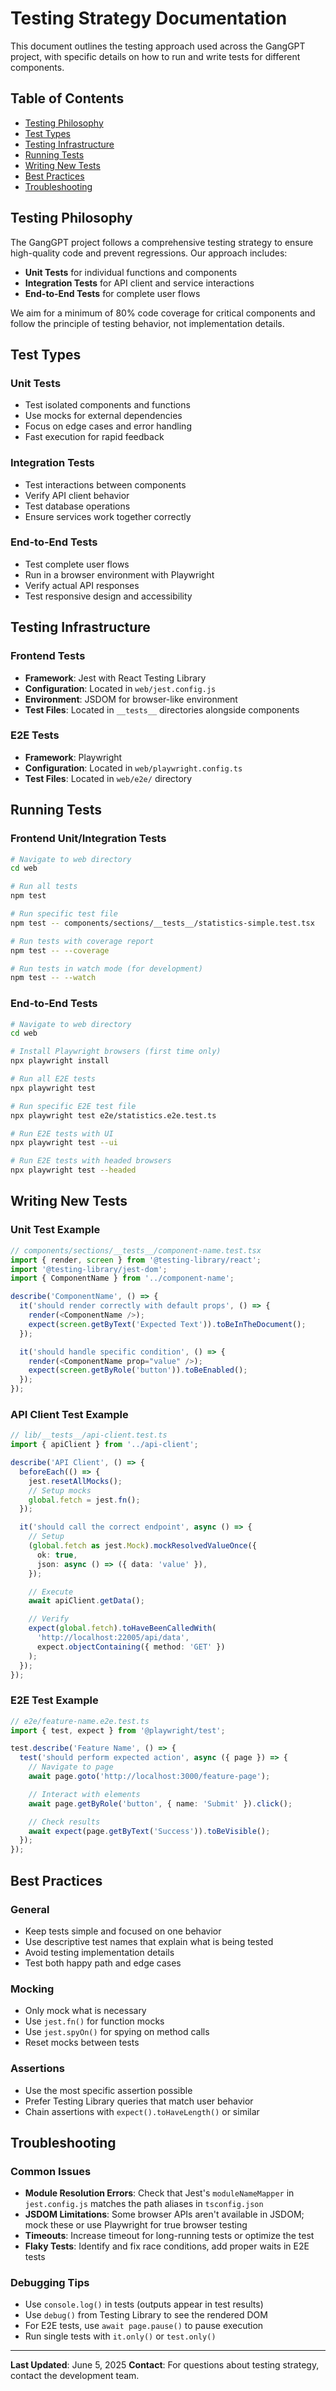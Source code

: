 # Testing Strategy Documentation

This document outlines the testing approach used across the GangGPT project, with specific details on how to run and write tests for different components.

## Table of Contents
- [Testing Philosophy](#testing-philosophy)
- [Test Types](#test-types)
- [Testing Infrastructure](#testing-infrastructure)
- [Running Tests](#running-tests)
- [Writing New Tests](#writing-new-tests)
- [Best Practices](#best-practices)
- [Troubleshooting](#troubleshooting)

## Testing Philosophy

The GangGPT project follows a comprehensive testing strategy to ensure high-quality code and prevent regressions. Our approach includes:

- **Unit Tests** for individual functions and components
- **Integration Tests** for API client and service interactions
- **End-to-End Tests** for complete user flows

We aim for a minimum of 80% code coverage for critical components and follow the principle of testing behavior, not implementation details.

## Test Types

### Unit Tests
- Test isolated components and functions
- Use mocks for external dependencies
- Focus on edge cases and error handling
- Fast execution for rapid feedback

### Integration Tests
- Test interactions between components
- Verify API client behavior
- Test database operations
- Ensure services work together correctly

### End-to-End Tests
- Test complete user flows
- Run in a browser environment with Playwright
- Verify actual API responses
- Test responsive design and accessibility

## Testing Infrastructure

### Frontend Tests
- **Framework**: Jest with React Testing Library
- **Configuration**: Located in `web/jest.config.js`
- **Environment**: JSDOM for browser-like environment
- **Test Files**: Located in `__tests__` directories alongside components

### E2E Tests
- **Framework**: Playwright
- **Configuration**: Located in `web/playwright.config.ts`
- **Test Files**: Located in `web/e2e/` directory

## Running Tests

### Frontend Unit/Integration Tests
```bash
# Navigate to web directory
cd web

# Run all tests
npm test

# Run specific test file
npm test -- components/sections/__tests__/statistics-simple.test.tsx

# Run tests with coverage report
npm test -- --coverage

# Run tests in watch mode (for development)
npm test -- --watch
```

### End-to-End Tests
```bash
# Navigate to web directory
cd web

# Install Playwright browsers (first time only)
npx playwright install

# Run all E2E tests
npx playwright test

# Run specific E2E test file
npx playwright test e2e/statistics.e2e.test.ts

# Run E2E tests with UI
npx playwright test --ui

# Run E2E tests with headed browsers
npx playwright test --headed
```

## Writing New Tests

### Unit Test Example
```typescript
// components/sections/__tests__/component-name.test.tsx
import { render, screen } from '@testing-library/react';
import '@testing-library/jest-dom';
import { ComponentName } from '../component-name';

describe('ComponentName', () => {
  it('should render correctly with default props', () => {
    render(<ComponentName />);
    expect(screen.getByText('Expected Text')).toBeInTheDocument();
  });

  it('should handle specific condition', () => {
    render(<ComponentName prop="value" />);
    expect(screen.getByRole('button')).toBeEnabled();
  });
});
```

### API Client Test Example
```typescript
// lib/__tests__/api-client.test.ts
import { apiClient } from '../api-client';

describe('API Client', () => {
  beforeEach(() => {
    jest.resetAllMocks();
    // Setup mocks
    global.fetch = jest.fn();
  });

  it('should call the correct endpoint', async () => {
    // Setup
    (global.fetch as jest.Mock).mockResolvedValueOnce({
      ok: true,
      json: async () => ({ data: 'value' }),
    });

    // Execute
    await apiClient.getData();

    // Verify
    expect(global.fetch).toHaveBeenCalledWith(
      'http://localhost:22005/api/data',
      expect.objectContaining({ method: 'GET' })
    );
  });
});
```

### E2E Test Example
```typescript
// e2e/feature-name.e2e.test.ts
import { test, expect } from '@playwright/test';

test.describe('Feature Name', () => {
  test('should perform expected action', async ({ page }) => {
    // Navigate to page
    await page.goto('http://localhost:3000/feature-page');

    // Interact with elements
    await page.getByRole('button', { name: 'Submit' }).click();

    // Check results
    await expect(page.getByText('Success')).toBeVisible();
  });
});
```

## Best Practices

### General
- Keep tests simple and focused on one behavior
- Use descriptive test names that explain what is being tested
- Avoid testing implementation details
- Test both happy path and edge cases

### Mocking
- Only mock what is necessary
- Use `jest.fn()` for function mocks
- Use `jest.spyOn()` for spying on method calls
- Reset mocks between tests

### Assertions
- Use the most specific assertion possible
- Prefer Testing Library queries that match user behavior
- Chain assertions with `expect().toHaveLength()` or similar

## Troubleshooting

### Common Issues
- **Module Resolution Errors**: Check that Jest's `moduleNameMapper` in `jest.config.js` matches the path aliases in `tsconfig.json`
- **JSDOM Limitations**: Some browser APIs aren't available in JSDOM; mock these or use Playwright for true browser testing
- **Timeouts**: Increase timeout for long-running tests or optimize the test
- **Flaky Tests**: Identify and fix race conditions, add proper waits in E2E tests

### Debugging Tips
- Use `console.log()` in tests (outputs appear in test results)
- Use `debug()` from Testing Library to see the rendered DOM
- For E2E tests, use `await page.pause()` to pause execution
- Run single tests with `it.only()` or `test.only()`

---

**Last Updated**: June 5, 2025
**Contact**: For questions about testing strategy, contact the development team.
